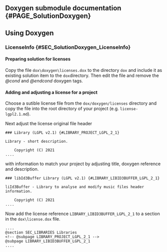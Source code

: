 ## Doxygen submodule documentation {#PAGE_SolutionDoxygen}

## Using Doxygen

### LicenseInfo {#SEC_SolutionDoxygen_LicenseInfo}

#### Preparing solution for licenses

Copy the file `dox\doxygen\licenses.dox` to the directory `dox` and include it
as existing solution item to the `dox`directory. Then edit the file and remove
the <i>\@cond</i> and <i>\@endcond</i> doxygen tags.

#### Adding and adjusting a license for a project

Choose a sutible license file from the `dox/doxygen/licenses` directory and
copy the file into the root directory of your project (e.g. `license-lgpl2.1.md`).

Next adjust the license original file header

```
### Library (LGPL v2.1) {#LIBRARY_PROJECT_LGPL_2_1}

Library - short description.

    Copyright (C) 2021
....
```

with information to match your project by adjusting title, doxygen reference and
description.


```
### libId3Buffer Library (LGPL v2.1) {#LIBRARY_LIBID3BUFFER_LGPL_2_1}

liId3Buffer - Library to analyse and modify music files header information.

    Copyright (C) 2021
....
```

Now add the license reference `LIBRARY_LIBID3BUFFER_LGPL_2_1`  to a section
in the `dox\license.dox` file.

```
....
@section SEC_LIBRARIES Libraries
<!-- @subpage LIBRARY_PROJECT_LGPL_2_1 -->
@subpage LIBRARY_LIBID3BUFFER_LGPL_2_1
....
```
